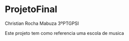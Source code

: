 # ProjetoFinal
  Christian Rocha Mabuza 3ºPTGPSI

Este projeto tem como referencia uma escola de musica
